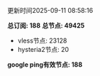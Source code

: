 更新时间2025-09-11 08:58:16

**总订阅: 188**
**总节点: 49425**
- vless节点: 23128
- hysteria2节点: 20

**google ping有效节点: 188**
